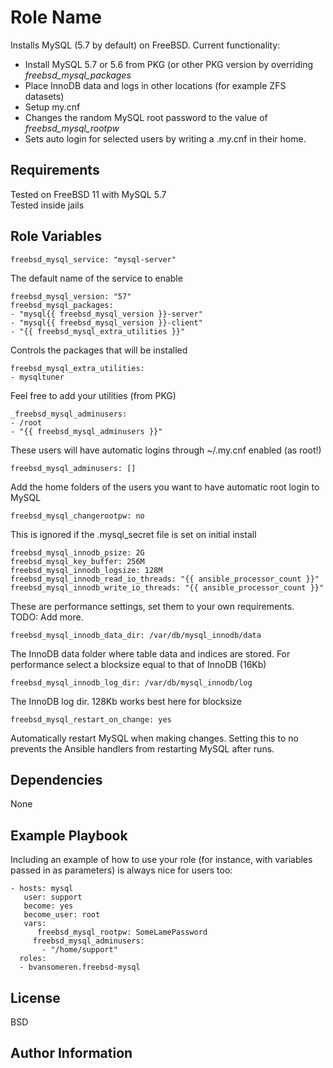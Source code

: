 Role Name
=========

Installs MySQL (5.7 by default) on FreeBSD.
Current functionality:  
* Install MySQL 5.7 or 5.6 from PKG (or other PKG version by overriding _freebsd\_mysql\_packages_
* Place InnoDB data and logs in other locations (for example ZFS datasets)  
* Setup my.cnf  
* Changes the random MySQL root password to the value of _freebsd\_mysql\_rootpw_  
* Sets auto login for selected users by writing a .my.cnf in their home.

Requirements
------------

Tested on FreeBSD 11 with MySQL 5.7  
Tested inside jails

Role Variables
--------------

```
freebsd_mysql_service: "mysql-server"
```

The default name of the service to enable

```
freebsd_mysql_version: "57"
freebsd_mysql_packages:
- "mysql{{ freebsd_mysql_version }}-server"
- "mysql{{ freebsd_mysql_version }}-client"
- "{{ freebsd_mysql_extra_utilities }}"
```

Controls the packages that will be installed

```
freebsd_mysql_extra_utilities:
- mysqltuner
```

Feel free to add your utilities (from PKG)  

```
_freebsd_mysql_adminusers:
- /root
- "{{ freebsd_mysql_adminusers }}"
```
These users will have automatic logins through ~/.my.cnf enabled (as root!)

```
freebsd_mysql_adminusers: []
```

Add the home folders of the users you want to have automatic root login to MySQL

```
freebsd_mysql_changerootpw: no
```
This is ignored if the .mysql_secret file is set on initial install


```
freebsd_mysql_innodb_psize: 2G
freebsd_mysql_key_buffer: 256M
freebsd_mysql_innodb_logsize: 128M
freebsd_mysql_innodb_read_io_threads: "{{ ansible_processor_count }}"
freebsd_mysql_innodb_write_io_threads: "{{ ansible_processor_count }}"
```

These are performance settings, set them to your own requirements.  
TODO: Add more.

```
freebsd_mysql_innodb_data_dir: /var/db/mysql_innodb/data
```
The InnoDB data folder where table data and indices are stored. For performance select a blocksize equal to that of InnoDB (16Kb)

```
freebsd_mysql_innodb_log_dir: /var/db/mysql_innodb/log
```

The InnoDB log dir. 128Kb works best here for blocksize

```
freebsd_mysql_restart_on_change: yes
```

Automatically restart MySQL when making changes. Setting this to no prevents the Ansible handlers from restarting MySQL after runs.

Dependencies
------------

None

Example Playbook
----------------

Including an example of how to use your role (for instance, with variables passed in as parameters) is always nice for users too:

    - hosts: mysql
  	   user: support
  	   become: yes
  	   become_user: root
  	   vars:
    	  freebsd_mysql_rootpw: SomeLamePassword
         freebsd_mysql_adminusers:
    	   - "/home/support"
      roles:
      - bvansomeren.freebsd-mysql
      

License
-------

BSD

Author Information
------------------

